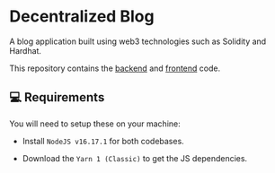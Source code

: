 # Decentralized Blog

A blog application built using web3 technologies such as Solidity and Hardhat.

This repository contains the [backend](backend/README.md) and [frontend](frontend/README.md) code.

## 💻 Requirements

You will need to setup these on your machine:

- Install `NodeJS v16.17.1` for both codebases.

- Download the `Yarn 1 (Classic)` to get the JS dependencies.

